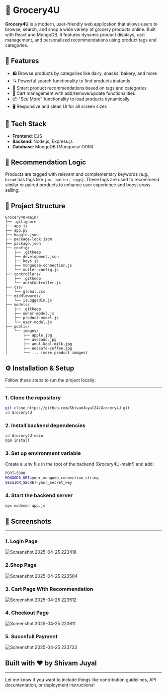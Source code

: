 # 🛒 Grocery4U

**Grocery4U** is a modern, user-friendly web application that allows users to browse, search, and shop a wide variety of grocery products online. Built with React and MongoDB, it features dynamic product displays, cart management, and personalized recommendations using product tags and categories.

## 🚀 Features

- 🛍️ Browse products by categories like dairy, snacks, bakery, and more
- 🔍 Powerful search functionality to find products instantly
- 🧠 Smart product recommendations based on tags and categories
- 🧺 Cart management with add/remove/update functionalities
- 📦 "See More" functionality to load products dynamically
- 🖥️ Responsive and clean UI for all screen sizes

## 📂 Tech Stack

- **Frontend**: EJS
- **Backend**: Node.js, Express.js
- **Database**: MongoDB (Mongoose ODM)


## 🧠 Recommendation Logic

Products are tagged with relevant and complementary keywords (e.g., `bread` has tags like `jam, butter, eggs`). These tags are used to recommend similar or paired products to enhance user experience and boost cross-selling.

## 📁 Project Structure
```
Grocery4U-main/
├── .gitignore
├── app.js
├── app.py
├── kaggle.json
├── package-lock.json
├── package.json
├── config/
│   ├── .gitkeep
│   ├── development.json
│   ├── keys.js
│   ├── mongoose-connection.js
│   └── multer-config.js
├── controllers/
│   ├── .gitkeep
│   └── authController.js
├── css/
│   └── global.css
├── middlewares/
│   └── isLoggedIn.js
├── models/
│   ├── .gitkeep
│   ├── owner-model.js
│   ├── product-model.js
│   └── user-model.js
├── public/
│   └── images/
│       ├── apple.jpg
│       ├── avocado.jpg
│       ├── amul-kool-milk.jpg
│       ├── nescafe-coffee.jpg
│       └── ... (more product images)

```
## ⚙️ Installation & Setup

Follow these steps to run the project locally:

---

### 1. Clone the repository

```bash
git clone https://github.com/ShivamJuyal24/Grocery4U.git
cd Grocery4U
```
### 2. Install backend dependencies
```bash
cd Grocery4U-main
npm install
```
### 3. Set up environment variable
Create a .env file in the root of the backend (Grocery4U-main/) and add:
```bash
PORT=5000
MONGODB_URI=your_mongodb_connection_string
SESSION_SECRET=your_secret_key
```

### 4. Start the backend server
```bash
npx nodemon app.js
```


## 📸 Screenshots

---
### 1. Login Page


![Screenshot 2025-04-25 223416](https://github.com/user-attachments/assets/d43fff2a-5193-4310-88f1-26874484ca16)

### 2.Shop Page



![Screenshot 2025-04-25 223504](https://github.com/user-attachments/assets/1431e93f-c4f0-46cd-9ef3-92acfab57867)


### 3. Cart Page With Recommendation



![Screenshot 2025-04-25 223612](https://github.com/user-attachments/assets/38e97953-3165-4aea-a995-0520686ea086)


### 4. Checkout Page



![Screenshot 2025-04-25 223811](https://github.com/user-attachments/assets/1ee1e41b-e2b9-44c3-a395-33794aecda81)


### 5. Succefull Payment



![Screenshot 2025-04-25 223733](https://github.com/user-attachments/assets/e58105d3-6c48-453e-b231-617fcf343606)




## Built with ❤️ by Shivam Juyal


---

Let me know if you want to include things like contribution guidelines, API documentation, or deployment instructions!









